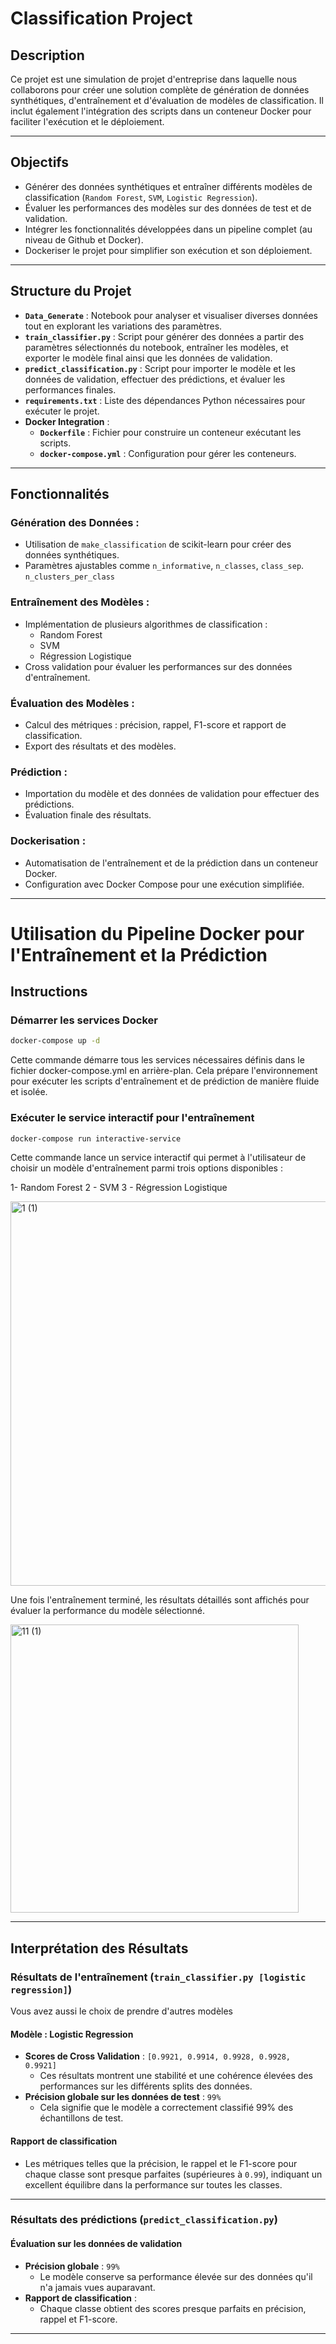 # Classification Project

## Description

Ce projet est une simulation de projet d'entreprise dans laquelle nous collaborons pour créer une solution complète de génération de données synthétiques, d'entraînement et d'évaluation de modèles de classification. Il inclut également l'intégration des scripts dans un conteneur Docker pour faciliter l'exécution et le déploiement.

---

## Objectifs

- Générer des données synthétiques et entraîner différents modèles de classification (`Random Forest`, `SVM`, `Logistic Regression`).
- Évaluer les performances des modèles sur des données de test et de validation.
- Intégrer les fonctionnalités développées dans un pipeline complet (au niveau de Github et Docker).
- Dockeriser le projet pour simplifier son exécution et son déploiement.

---

## Structure du Projet
- **`Data_Generate`** : Notebook pour analyser et visualiser diverses données tout en explorant les variations des paramètres.
- **`train_classifier.py`** : Script pour générer des données a partir des  paramètres sélectionnés du notebook, entraîner les modèles, et exporter le modèle final ainsi que les données de validation.
- **`predict_classification.py`** : Script pour importer le modèle et les données de validation, effectuer des prédictions, et évaluer les performances finales.
- **`requirements.txt`** : Liste des dépendances Python nécessaires pour exécuter le projet.
- **Docker Integration** :
  - **`Dockerfile`** : Fichier pour construire un conteneur exécutant les scripts.
  - **`docker-compose.yml`** : Configuration pour gérer les conteneurs.

---

## Fonctionnalités

### Génération des Données :
- Utilisation de `make_classification` de scikit-learn pour créer des données synthétiques.
- Paramètres ajustables comme `n_informative`, `n_classes`, `class_sep`. `n_clusters_per_class`

### Entraînement des Modèles :
- Implémentation de plusieurs algorithmes de classification :
  - Random Forest
  - SVM
  - Régression Logistique
- Cross validation pour évaluer les performances sur des données d'entraînement.

### Évaluation des Modèles :
- Calcul des métriques : précision, rappel, F1-score et rapport de classification.
- Export des résultats et des modèles.

### Prédiction :
- Importation du modèle et des données de validation pour effectuer des prédictions.
- Évaluation finale des résultats.

### Dockerisation :
- Automatisation de l'entraînement et de la prédiction dans un conteneur Docker.
- Configuration avec Docker Compose pour une exécution simplifiée.

---


# Utilisation du Pipeline Docker pour l'Entraînement et la Prédiction

## Instructions

### Démarrer les services Docker
```bash
docker-compose up -d 
```
Cette commande démarre tous les services nécessaires définis dans le fichier docker-compose.yml en arrière-plan. Cela prépare l'environnement pour exécuter les scripts d'entraînement et de prédiction de manière fluide et isolée.

 ### Exécuter le service interactif pour l'entraînement
```bash
docker-compose run interactive-service
```
Cette commande lance un service interactif qui permet à l'utilisateur de choisir un modèle d'entraînement parmi trois options disponibles :

1- Random Forest
2 - SVM
3 - Régression Logistique

<img width="615" alt="1 (1)" src="https://github.com/user-attachments/assets/15e4cc51-43bb-46c2-bc4f-e54b26eac762">

Une fois l'entraînement terminé, les résultats détaillés sont affichés pour évaluer la performance du modèle sélectionné.


<img width="461" alt="11 (1)" src="https://github.com/user-attachments/assets/77a199cb-a1fd-4054-a296-992f5b4d621a">

---

## Interprétation des Résultats

### Résultats de l'entraînement (`train_classifier.py [logistic regression]`)
Vous avez aussi le choix de prendre d'autres modèles

#### Modèle : Logistic Regression
- **Scores de Cross Validation** : `[0.9921, 0.9914, 0.9928, 0.9928, 0.9921]`
  - Ces résultats montrent une stabilité et une cohérence élevées des performances sur les différents splits des données.
- **Précision globale sur les données de test** : `99%`
  - Cela signifie que le modèle a correctement classifié 99% des échantillons de test.

#### Rapport de classification
- Les métriques telles que la précision, le rappel et le F1-score pour chaque classe sont presque parfaites (supérieures à `0.99`), indiquant un excellent équilibre dans la performance sur toutes les classes.

---

### Résultats des prédictions (`predict_classification.py`)

#### Évaluation sur les données de validation
- **Précision globale** : `99%`
  - Le modèle conserve sa performance élevée sur des données qu'il n'a jamais vues auparavant.
- **Rapport de classification** : 
  - Chaque classe obtient des scores presque parfaits en précision, rappel et F1-score.

---
